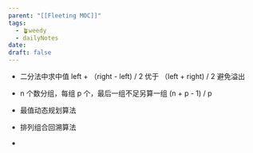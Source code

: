 ```yaml
---
parent: "[[Fleeting MOC]]"
tags:
  - 🪴weedy
  - dailyNotes
date: 
draft: false
---
```


-  二分法中求中值
left + （right - left) / 2 优于 （left + right) / 2 避免溢出

-  n 个数分组，每组 p 个，最后一组不足另算一组
(n + p - 1) / p

- 最值动态规划算法
- 排列组合回溯算法
- 